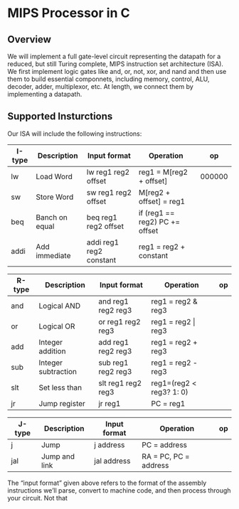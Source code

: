 # MIPS Processor in C

## Overview

We will implement a full gate-level circuit representing the datapath for a reduced, but still Turing complete, MIPS instruction set architecture (ISA). We first implement logic gates like and, or, not, xor, and nand and then use them to build essential componnets, including memory, control, ALU, decoder, adder, multiplexor, etc. At length, we connect them by implementing a datapath. 

## Supported Insturctions

Our ISA will include the following instructions:

| I-type      | Description         | Input format            | Operation                      | op
|-------------|---------------------|-------------------------|--------------------------------|-------
| lw          | Load Word           | lw reg1 reg2 offset     | reg1 = M[reg2 + offset]        | 000000
| sw          | Store Word          | sw reg1 reg2 offset     | M[reg2 + offset] = reg1        |
| beq         | Banch on equal      | beq reg1 reg2 offset    | if (reg1 == reg2) PC += offset |
| addi        | Add immediate       | addi reg1 reg2 constant | reg1 = reg2 + constant         |

| R-type      | Description         | Input format            | Operation                      | op
|-------------|---------------------|-------------------------|--------------------------------|-------
| and         | Logical AND         | and reg1 reg2 reg3      | reg1 = reg2 & reg3             |
| or          | Logical OR          | or reg1 reg2 reg3       | reg1 = reg2 \| reg3            |
| add         | Integer addition    | add reg1 reg2 reg3      | reg1 = reg2 + reg3             |
| sub         | Integer subtraction | sub reg1 reg2 reg3      | reg1 = reg2 - reg3             |
| slt         | Set less than       | slt reg1 reg2 reg3      | reg1=(reg2 < reg3? 1: 0)       |
| jr          | Jump register       | jr reg1                 | PC = reg1                      |

| J-type      | Description         | Input format            | Operation                      | op
|-------------|---------------------|-------------------------|--------------------------------|-------
| j           | Jump                | j address               | PC = address                   |
| jal         | Jump and link       | jal address             | RA = PC, PC = address          |

The “input format” given above refers to the format of the assembly instructions we’ll parse, convert to machine code, and then process through your circuit. Not that 
